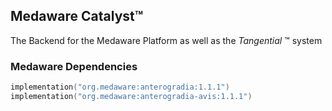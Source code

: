 ## Medaware Catalyst™
The Backend for the Medaware Platform as well as the _Tangential_ ™ system

### Medaware Dependencies
```kotlin
implementation("org.medaware:anterogradia:1.1.1")
implementation("org.medaware:anterogradia-avis:1.1.1")
```